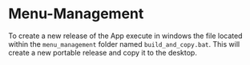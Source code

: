 # Menu-Management

To create a new release of the App execute in windows the file located within the `menu_management` folder named `build_and_copy.bat`.
This will create a new portable release and copy it to the desktop.